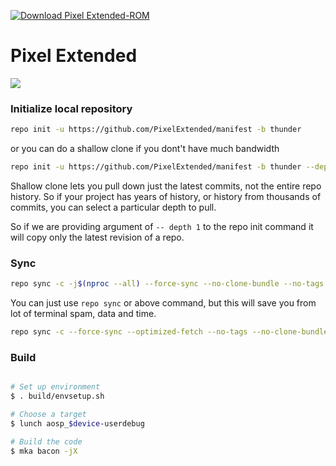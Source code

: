  [![Download Pixel Extended-ROM](https://img.shields.io/sourceforge/dm/pixelextended.svg)](https://sourceforge.net/projects/pixelextended/files/latest/download)

# Pixel Extended #
<img src="https://imgur.com/a/JelJ6r0.png">

### Initialize local repository ###

```bash
repo init -u https://github.com/PixelExtended/manifest -b thunder
```
 or you can do a shallow clone if you dont't have much bandwidth
```bash
repo init -u https://github.com/PixelExtended/manifest -b thunder --depth=1
```
Shallow clone lets you pull down just the latest commits, not the entire repo history. So if your project has years of history, or history from thousands of commits, you can select a particular depth to pull.

So if we are providing argument of `-- depth 1` to the repo init command it will copy only the latest revision of a repo.

### Sync ###

```bash
repo sync -c -j$(nproc --all) --force-sync --no-clone-bundle --no-tags
```
You can just use `repo sync` or above command, but this will save you from lot of terminal spam, data and time.
```bash
repo sync -c --force-sync --optimized-fetch --no-tags --no-clone-bundle --prune -j$(nproc --all)
```

### Build ###

```bash

# Set up environment
$ . build/envsetup.sh

# Choose a target
$ lunch aosp_$device-userdebug

# Build the code
$ mka bacon -jX
```
